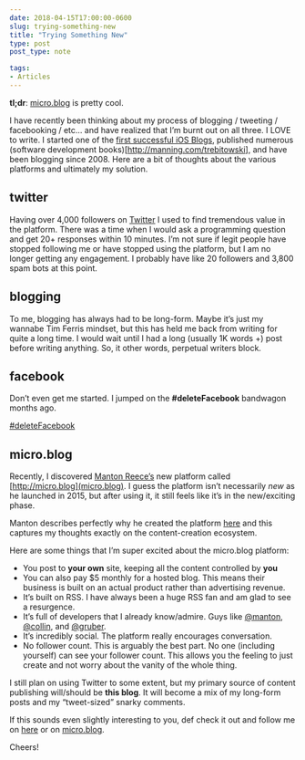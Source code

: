 ```yaml
---
date: 2018-04-15T17:00:00-0600
slug: trying-something-new
title: "Trying Something New"
type: post
post_type: note

tags:
- Articles
---
```

**tl;dr**: [micro.blog](http://micro.blog) is pretty cool.


I have recently been thinking about my process of blogging / tweeting / facebooking / etc… and have realized that I’m burnt out on all three. I LOVE to write. I started one of the [first successful iOS Blogs](https://web.archive.org/web/20090202061853/http://icodeblog.com), published numerous (software development books)[<http://manning.com/trebitowski>], and have been blogging since 2008. Here are a bit of thoughts about the various platforms and ultimately my solution.


## twitter


Having over 4,000 followers on [Twitter](http://twitter.com/brandontreb) I used to find tremendous value in the platform. There was a time when I would ask a programming question and get 20+ responses within 10 minutes. I’m not sure if legit people have stopped following me or have stopped using the platform, but I am no longer getting any engagement. I probably have like 20 followers and 3,800 spam bots at this point.


## blogging


To me, blogging has always had to be long-form. Maybe it’s just my wannabe Tim Ferris mindset, but this has held me back from writing for quite a long time. I would wait until I had a long (usually 1K words +) post before writing anything. So, it other words, perpetual writers block.


## facebook


Don’t even get me started. I jumped on the **#deleteFacebook** bandwagon months ago.


[#deleteFacebook](https://deletefacebook.com/)


## micro.blog


Recently, I discovered [Manton Reece’s](http://manton.org) new platform called [http://micro.blog](micro.blog). I guess the platform isn’t necessarily *new* as he launched in 2015, but after using it, it still feels like it’s in the new/exciting phase.


Manton describes perfectly why he created the platform [here](http://help.micro.blog/2015/why-i-created-this/) and this captures my thoughts exactly on the content-creation ecosystem.


Here are some things that I’m super excited about the micro.blog platform:


* You post to **your own** site, keeping all the content controlled by **you**
* You can also pay $5 monthly for a hosted blog. This means their business is built on an actual product rather than advertising revenue.
* It’s built on RSS. I have always been a huge RSS fan and am glad to see a resurgence.
* It’s full of developers that I already know/admire. Guys like [@manton](http://micro.blog/manton), [@collin](http://micro.blog/collin), and [@gruber](http://micro.blog/gruber).
* It’s incredibly social. The platform really encourages conversation.
* No follower count. This is arguably the best part. No one (including yourself) can see your follower count. This allows you the feeling to just create and not worry about the vanity of the whole thing.


I still plan on using Twitter to some extent, but my primary source of content publishing will/should be **this blog**. It will become a mix of my long-form posts and my “tweet-sized” snarky comments.


If this sounds even slightly interesting to you, def check it out and follow me on [here](http://eepurl.com/bnryI5) or on [micro.blog](http://micro.blog/brandontreb).


Cheers!



